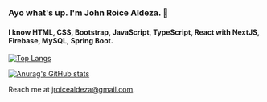 ### Ayo what's up. I'm John Roice Aldeza. :boy:

#### I know HTML, CSS, Bootstrap, JavaScript, TypeScript, React with NextJS, Firebase, MySQL, Spring Boot.

[![Top Langs](https://github-stats-g5jjghh1c-roiceee.vercel.app/api/top-langs/?username=roiceee&theme=radical&layout=compact)](https://github.com/anuraghazra/github-readme-stats)

[![Anurag's GitHub stats](https://github-stats-g5jjghh1c-roiceee.vercel.app/api?username=roiceee&theme=radical)](https://github.com/anuraghazra/github-readme-stats)

Reach me at jroicealdeza@gmail.com.

<!---
roiceee/roiceee is a ✨ special ✨ repository because its `README.md` (this file) appears on your GitHub profile.
You can click the Preview link to take a look at your changes.
--->
